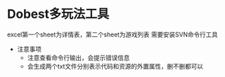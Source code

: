 # Dobest多玩法工具

excel第一个sheet为详情表，第二个sheet为游戏列表
需要安装SVN命令行工具

- 注意事项
  - 注意查看命令行输出，会提示错误信息
  - 会生成两个txt文件分别表示代码和资源的外置属性，删不删都可以
